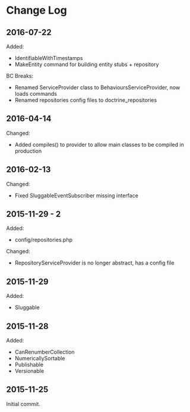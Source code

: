Change Log
==========

2016-07-22
----------

Added:

 * IdentifiableWithTimestamps
 * MakeEntity command for building entity stubs + repository
 
BC Breaks:

 * Renamed ServiceProvider class to BehavioursServiceProvider, now loads commands
 * Renamed repositories config files to doctrine_repositories

2016-04-14
----------

Changed:

 * Added compiles() to provider to allow main classes to be compiled in production

2016-02-13
----------

Changed:

 * Fixed SluggableEventSubscriber missing interface

2015-11-29 - 2
--------------

Added:

 * config/repositories.php

Changed:

 * RepositoryServiceProvider is no longer abstract, has a config file

2015-11-29
----------

Added:

 * Sluggable

2015-11-28
----------

Added:

 * CanRenumberCollection
 * NumericallySortable
 * Publishable
 * Versionable

2015-11-25
----------

Initial commit.
